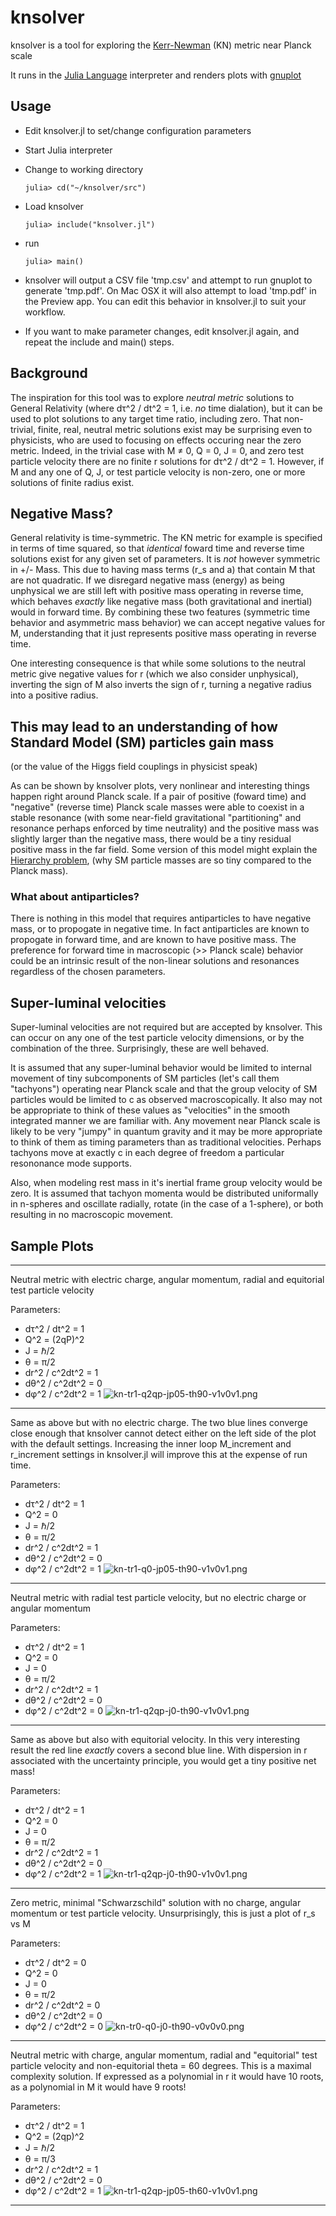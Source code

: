 # knsolver
knsolver is a tool for exploring the [Kerr-Newman](https://en.wikipedia.org/wiki/Kerr%E2%80%93Newman_metric) (KN) metric near Planck scale

It runs in the [Julia Language](https://julialang.org/) interpreter and renders plots with [gnuplot](http://www.gnuplot.info/)

## Usage
- Edit knsolver.jl to set/change configuration parameters
- Start Julia interpreter
- Change to working directory

  `julia> cd("~/knsolver/src")`
- Load knsolver

  `julia> include("knsolver.jl")`
- run

  `julia> main()`

- knsolver will output a CSV file 'tmp.csv' and attempt to run gnuplot to generate 'tmp.pdf'. On Mac OSX it will also attempt to load 'tmp.pdf' in the Preview app. You can edit this behavior in knsolver.jl to suit your workflow.
- If you want to make parameter changes, edit knsolver.jl again, and repeat the include and main() steps.

## Background
The inspiration for this tool was to explore *neutral metric* solutions to General Relativity (where dτ^2 / dt^2 = 1, i.e. *no* time dialation), but it can be used to plot solutions to any target time ratio, including zero. That non-trivial, finite, real, neutral metric solutions exist may be surprising even to physicists, who are used to focusing on effects occuring near the zero metric. Indeed, in the trivial case with M ≠ 0, Q = 0, J = 0, and zero test particle velocity there are no finite r solutions for dτ^2 / dt^2 = 1. However, if M and any one of Q, J, or test particle velocity is non-zero, one or more solutions of finite radius exist.

## Negative Mass?
General relativity is time-symmetric. The KN metric for example is specified in terms of time squared, so that *identical* foward time and reverse time solutions exist for any given set of parameters. It is *not* however symmetric in +/- Mass. This due to having mass terms (r_s and a) that contain M that are not quadratic. If we disregard negative mass (energy) as being unphysical we are still left with positive mass operating in reverse time, which behaves *exactly* like negative mass (both gravitational and inertial) would in forward time. By combining these two features (symmetric time behavior and asymmetric mass behavior) we can accept negative values for M, understanding that it just represents positive mass operating in reverse time.

One interesting consequence is that while some solutions to the neutral metric give negative values for r (which we also consider unphysical), inverting the sign of M also inverts the sign of r, turning a negative radius into a positive radius.

## This may lead to an understanding of how Standard Model (SM) particles gain mass

(or the value of the Higgs field couplings in physicist speak)

As can be shown by knsolver plots, very nonlinear and interesting things happen right around Planck scale. If a pair of positive (foward time) and "negative" (reverse time) Planck scale masses were able to coexist in a stable resonance (with some near-field gravitational "partitioning" and resonance perhaps enforced by time neutrality) and the positive mass was slightly larger than the negative mass, there would be a tiny residual positive mass in the far field. Some version of this model might explain the [Hierarchy problem](https://en.wikipedia.org/wiki/Hierarchy_problem), (why SM particle masses are so tiny compared to the Planck mass).

### What about antiparticles?
There is nothing in this model that requires antiparticles to have negative mass, or to propogate in negative time. In fact antiparticles are known to propogate in forward time, and are known to have positive mass. The preference for forward time in macroscopic (>> Planck scale) behavior could be an intrinsic result of the non-linear solutions and resonances regardless of the chosen parameters.

## Super-luminal velocities
Super-luminal velocities are not required but are accepted by knsolver. This can occur on any one of the test particle velocity dimensions, or by the combination of the three. Surprisingly, these are well behaved.

It is assumed that any super-luminal behavior would be limited to internal movement of tiny subcomponents of SM particles (let's call them "tachyons") operating near Planck scale and that the group velocity of SM particles would be limited to c as observed macroscopically. It also may not be appropriate to think of these values as "velocities" in the smooth integrated manner we are familiar with. Any movement near Planck scale is likely to be very "jumpy" in quantum gravity and it may be more appropriate to think of them as timing parameters than as traditional velocities. Perhaps tachyons move at exactly c in each degree of freedom a particular resononance mode supports.

Also, when modeling rest mass in it's inertial frame group velocity would be zero. It is assumed that tachyon momenta would be distributed uniformally in n-spheres and oscillate radially, rotate (in the case of a 1-sphere), or both resulting in no macroscopic movement.

## Sample Plots
-----
Neutral metric with electric charge, angular momentum, radial and equitorial test particle velocity

Parameters:
- dτ^2 / dt^2 = 1
- Q^2 = (2qP)^2
- J = ℏ/2
- θ = π/2
- dr^2 / c^2dt^2 = 1
- dθ^2 / c^2dt^2 = 0
- dφ^2 / c^2dt^2 = 1
![kn-tr1-q2qp-jp05-th90-v1v0v1.png](sample_plots/kn-tr1-q2qp-jp05-th90-v1v0v1.png)
-----
Same as above but with no electric charge. The two blue lines converge close enough that knsolver cannot detect either on the left side of the plot with the default settings. Increasing the inner loop M_increment and r_increment settings in knsolver.jl will improve this at the expense of run time.

Parameters:
- dτ^2 / dt^2 = 1
- Q^2 = 0
- J = ℏ/2
- θ = π/2
- dr^2 / c^2dt^2 = 1
- dθ^2 / c^2dt^2 = 0
- dφ^2 / c^2dt^2 = 1
![kn-tr1-q0-jp05-th90-v1v0v1.png](sample_plots/kn-tr1-q0-jp05-th90-v1v0v1.png)
-----
Neutral metric with radial test particle velocity, but no electric charge or angular momentum

Parameters:
- dτ^2 / dt^2 = 1
- Q^2 = 0
- J = 0
- θ = π/2
- dr^2 / c^2dt^2 = 1
- dθ^2 / c^2dt^2 = 0
- dφ^2 / c^2dt^2 = 0
![kn-tr1-q2qp-j0-th90-v1v0v1.png](sample_plots/kn-tr1-q0-j0-th90-v1v0v0.png)
-----
Same as above but also with equitorial velocity. In this very interesting result the red line *exactly* covers a second blue line. With dispersion in r associated with the uncertainty principle, you would get a tiny positive net mass!

Parameters:
- dτ^2 / dt^2 = 1
- Q^2 = 0
- J = 0
- θ = π/2
- dr^2 / c^2dt^2 = 1
- dθ^2 / c^2dt^2 = 0
- dφ^2 / c^2dt^2 = 1
![kn-tr1-q2qp-j0-th90-v1v0v1.png](sample_plots/kn-tr1-q0-j0-th90-v1v0v1.png)
-----
Zero metric, minimal "Schwarzschild" solution with no charge, angular momentum or test particle velocity. Unsurprisingly, this is just a plot of r_s vs M

Parameters:
- dτ^2 / dt^2 = 0
- Q^2 = 0
- J = 0
- θ = π/2
- dr^2 / c^2dt^2 = 0
- dθ^2 / c^2dt^2 = 0
- dφ^2 / c^2dt^2 = 0
![kn-tr0-q0-j0-th90-v0v0v0.png](sample_plots/kn-tr0-q0-j0-th90-v0v0v0.png)
-----
Neutral metric with charge, angular momentum, radial and "equitorial" test particle velocity and non-equitorial theta = 60 degrees. This is a maximal complexity solution. If expressed as a polynomial in r it would have 10 roots, as a polynomial in M it would have 9 roots!

Parameters:
- dτ^2 / dt^2 = 1
- Q^2 = (2qp)^2
- J = ℏ/2
- θ = π/3
- dr^2 / c^2dt^2 = 1
- dθ^2 / c^2dt^2 = 0
- dφ^2 / c^2dt^2 = 1
![kn-tr1-q2qp-jp05-th60-v1v0v1.png](sample_plots/kn-tr1-q2qp-jp05-th60-v1v0v1.png)
-----
